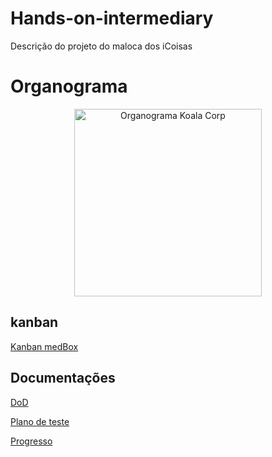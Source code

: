 # Hands-on-intermediary
Descrição do projeto do maloca dos iCoisas

# Organograma
<p align="center">
<img src="https://github.com/Lucas-Ladislau/Hands-on-intermediary-medicine-compartiments-/blob/0b086aa858195648b17dd5a9f7c5089d54f6030b/Organograma/Organograma%20KOALA%20CORP.png" alt="Organograma Koala Corp" width="300" height="300">
</p>

## kanban
[Kanban medBox](https://github.com/users/Lucas-Ladislau/projects/3)

## Documentações
[DoD](https://docs.google.com/document/d/1XRfciRcdxn_keaoMrvs4giUWTeEcKEWY/edit?usp=sharing&ouid=107033149333924170493&rtpof=true&sd=true)

[Plano de teste](https://docs.google.com/document/d/1Ct1p1nlB6cs9Wzo0urMIza8SMZurDoA4/edit?usp=sharing&ouid=107033149333924170493&rtpof=true&sd=true)

[Progresso](https://docs.google.com/document/d/1JBzfeq8OowKTLfAnmz8IeUQeDAoNlAer/edit?usp=sharing&ouid=107033149333924170493&rtpof=true&sd=true)
